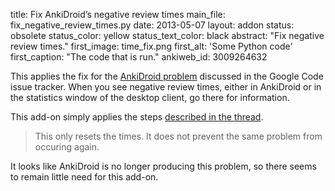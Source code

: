 title: Fix AnkiDroid’s negative review times
main_file: fix_negative_review_times.py
date: 2013-05-07
layout: addon
status: obsolete
status_color: yellow
status_text_color: black
abstract: "Fix negative review times."
first_image: time_fix.png
first_alt: 'Some Python code'
first_caption: "The code that is run."
ankiweb_id: 3009264632

This applies the fix for the
[AnkiDroid problem](http://code.google.com/p/ankidroid/issues/detail?id=1449)
discussed in the Google Code issue tracker. When you see negative
review times, either in AnkiDroid or in the statistics window of the
desktop client, go there for information.

This add-on simply applies the
steps
[described in the thread](http://code.google.com/p/ankidroid/issues/detail?id=1449#c23).

<blockquote class="nb">This only resets the times. It does not prevent
the same problem from occuring again.</blockquote>

It looks like AnkiDroid is no longer producing this problem, so there
seems to remain little need for this add-on.
